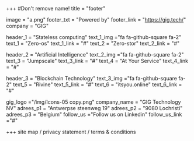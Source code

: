 +++
#Don't remove name!
title = "footer"

image = "a.png"
footer_txt = "Powered by"
footer_link = "https://gig.tech/"
company = "GIG"

header_1    = "Stateless computing"
text_1_img  ="fa fa-github-square fa-2"
text_1      = "Zero-os"
text_1_link = "#"
text_2      = "Zero-stor"
text_2_link = "#"

header_2    = "Artificial Intelligence"
text_2_img  ="fa fa-github-square fa-2"
text_3      = "Jumpscale"
text_3_link = "#"
text_4      = "At Your Service"
text_4_link = "#"

header_3    = "Blockchain Technology"
text_3_img  ="fa fa-github-square fa-2"
text_5      = "Rivine"
text_5_link = "#"
text_6      = "itsyou.online"
text_6_link = "#"

gig_logo    ="/img/Icons-05 copy.png"
company_name = "GIG Technology NV"
adrees_p1 = "Antwerpse steenweg 19"
adrees_p2 = "9080 Lochristi"
adrees_p3 = "Belgium"
follow_us ="Follow us on Linkedin"
follow_us_link ="#"

+++
site map / privacy statement / terms &amp; conditions
